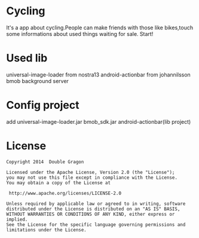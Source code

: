 Cycling
=======

It's a app about cycling.People can make friends with those like bikes,touch some informations about used things waiting for sale.
Start!

Used lib
=======

universal-image-loader from nostra13
android-actionbar from johannilsson
bmob background server

Config project
=======
add 
    universal-image-loader.jar
    bmob_sdk.jar
    android-actionbar(lib project)

License
============

	Copyright 2014  Double Gragon

	Licensed under the Apache License, Version 2.0 (the "License");
	you may not use this file except in compliance with the License.
	You may obtain a copy of the License at

	 http://www.apache.org/licenses/LICENSE-2.0

	Unless required by applicable law or agreed to in writing, software
	distributed under the License is distributed on an "AS IS" BASIS,
	WITHOUT WARRANTIES OR CONDITIONS OF ANY KIND, either express or implied.
	See the License for the specific language governing permissions and
	limitations under the License.
